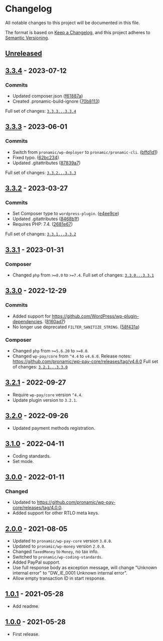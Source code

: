 # Changelog
All notable changes to this project will be documented in this file.

The format is based on [Keep a Changelog](https://keepachangelog.com/en/1.0.0/),
and this project adheres to [Semantic Versioning](https://semver.org/spec/v2.0.0.html).

## [Unreleased]

## [3.3.4] - 2023-07-12

### Commits

- Updated composer.json ([f61887a](https://github.com/pronamic/wp-pronamic-pay-digiwallet/commit/f61887ad57b0d432a02dbe2212c16a99d19882c9))
- Created .pronamic-build-ignore ([70b8113](https://github.com/pronamic/wp-pronamic-pay-digiwallet/commit/70b81132cccae32be9a0a76123f29281f362664e))

Full set of changes: [`3.3.3...3.3.4`][3.3.4]

[3.3.4]: https://github.com/pronamic/wp-pronamic-pay-digiwallet/compare/v3.3.3...v3.3.4

## [3.3.3] - 2023-06-01

### Commits

- Switch from `pronamic/wp-deployer` to `pronamic/pronamic-cli`. ([bffd1d1](https://github.com/pronamic/wp-pronamic-pay-digiwallet/commit/bffd1d126a881ab924049f2928f1a0378be0f660))
- Fixed typo. ([62bc234](https://github.com/pronamic/wp-pronamic-pay-digiwallet/commit/62bc2349597ee98a337b0188a52cad9fa146f2b6))
- Updated .gitattributes ([87839a7](https://github.com/pronamic/wp-pronamic-pay-digiwallet/commit/87839a756cf138b5dff0866128b2c90d17e6a432))

Full set of changes: [`3.3.2...3.3.3`][3.3.3]

[3.3.3]: https://github.com/pronamic/wp-pronamic-pay-digiwallet/compare/v3.3.2...v3.3.3

## [3.3.2] - 2023-03-27

### Commits

- Set Composer type to `wordpress-plugin`. ([e4ee9ce](https://github.com/pronamic/wp-pronamic-pay-digiwallet/commit/e4ee9cee352da8b7d55d5c97f2ab02637b4a54ad))
- Updated .gitattributes ([8468b1f](https://github.com/pronamic/wp-pronamic-pay-digiwallet/commit/8468b1f16a58b4b88e9d76cec57aa8fe8ffcdc7b))
- Requires PHP: 7.4. ([2681e67](https://github.com/pronamic/wp-pronamic-pay-digiwallet/commit/2681e678da78770f847e12b365fd82870e226904))

Full set of changes: [`3.3.1...3.3.2`][3.3.2]

[3.3.2]: https://github.com/pronamic/wp-pronamic-pay-digiwallet/compare/v3.3.1...v3.3.2

## [3.3.1] - 2023-01-31
### Composer

- Changed `php` from `>=8.0` to `>=7.4`.
Full set of changes: [`3.3.0...3.3.1`][3.3.1]

[3.3.1]: https://github.com/pronamic/wp-pronamic-pay-digiwallet/compare/v3.3.0...v3.3.1

## [3.3.0] - 2022-12-29

### Commits

- Added support for https://github.com/WordPress/wp-plugin-dependencies. ([8160ad7](https://github.com/pronamic/wp-pronamic-pay-digiwallet/commit/8160ad7bfb634d75bbd9a3e0d078448783233988))
- No longer use deprecated `FILTER_SANITIZE_STRING`. ([58f431a](https://github.com/pronamic/wp-pronamic-pay-digiwallet/commit/58f431a3fd19e062e0ab8e3db4eb55b3780b60f9))

### Composer

- Changed `php` from `>=5.6.20` to `>=8.0`.
- Changed `wp-pay/core` from `^4.4` to `v4.6.0`.
	Release notes: https://github.com/pronamic/wp-pay-core/releases/tag/v4.6.0
Full set of changes: [`3.2.1...3.3.0`][3.3.0]

[3.3.0]: https://github.com/pronamic/wp-pronamic-pay-digiwallet/compare/v3.2.1...v3.3.0

## [3.2.1] - 2022-09-27
- Require `wp-pay/core` version `^4.4`.
- Update plugin version to `3.2.1`. 

## [3.2.0] - 2022-09-26
- Updated payment methods registration.

## [3.1.0] - 2022-04-11
- Coding standards.
- Set mode.

## [3.0.0] - 2022-01-11
### Changed
- Updated to https://github.com/pronamic/wp-pay-core/releases/tag/4.0.0.
- Added support for other RTLO meta keys.

## [2.0.0] - 2021-08-05
- Updated to `pronamic/wp-pay-core`  version `3.0.0`.
- Updated to `pronamic/wp-money`  version `2.0.0`.
- Changed `TaxedMoney` to `Money`, no tax info.
- Switched to `pronamic/wp-coding-standards`.
- Added PayPal support.
- Use full response body as exception message, will change "Unknown internal error" to "DW_IE_0001 Unknown internal error".
- Allow empty transaction ID in start response.

## [1.0.1] - 2021-05-28
- Add readme.

## [1.0.0] - 2021-05-28
- First release.

[Unreleased]: https://github.com/pronamic/wp-pronamic-pay-digiwallet/compare/3.2.1...HEAD
[3.2.1]: https://github.com/pronamic/wp-pronamic-pay-digiwallet/compare/3.2.0...3.2.1
[3.2.0]: https://github.com/pronamic/wp-pronamic-pay-digiwallet/compare/3.1.0...3.2.0
[3.1.0]: https://github.com/pronamic/wp-pronamic-pay-digiwallet/compare/3.0.0...3.1.0
[3.0.0]: https://github.com/pronamic/wp-pronamic-pay-digiwallet/compare/2.0.0...3.0.0
[2.0.0]: https://github.com/pronamic/wp-pronamic-pay-digiwallet/compare/1.0.1...2.0.0
[1.0.1]: https://github.com/pronamic/wp-pronamic-pay-digiwallet/compare/1.0.0...1.0.1
[1.0.0]: https://github.com/pronamic/wp-pronamic-pay-digiwallet/releases/tag/1.0.0
